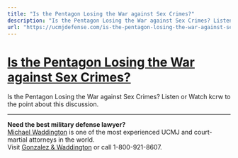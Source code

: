 ```yaml
---
title: "Is the Pentagon Losing the War against Sex Crimes?"
description: "Is the Pentagon Losing the War against Sex Crimes? Listen or Watch kcrw to the point about this discussion. "
url: "https://ucmjdefense.com/is-the-pentagon-losing-the-war-against-sex-crimes.html"
---
```


# [Is the Pentagon Losing the War against Sex Crimes?](https://ucmjdefense.com/is-the-pentagon-losing-the-war-against-sex-crimes.html)

Is the Pentagon Losing the War against Sex Crimes? Listen or Watch kcrw to the point about this discussion. 

---

**Need the best military defense lawyer?**  
[Michael Waddington](https://ucmjdefense.com/attorneys/michael-stewart-waddington-partner.html) is one of the most experienced UCMJ and court-martial attorneys in the world.  
Visit [Gonzalez & Waddington](https://ucmjdefense.com) or call 1-800-921-8607.
